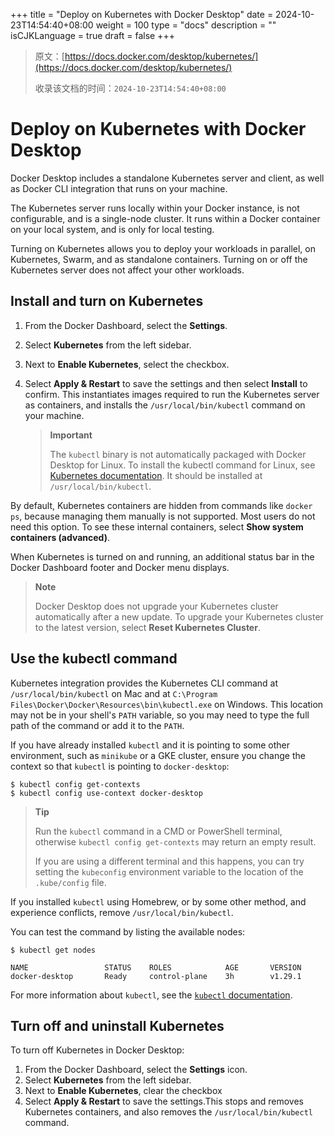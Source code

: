 +++
title = "Deploy on Kubernetes with Docker Desktop"
date = 2024-10-23T14:54:40+08:00
weight = 100
type = "docs"
description = ""
isCJKLanguage = true
draft = false
+++

> 原文：[https://docs.docker.com/desktop/kubernetes/](https://docs.docker.com/desktop/kubernetes/)
>
> 收录该文档的时间：`2024-10-23T14:54:40+08:00`

# Deploy on Kubernetes with Docker Desktop

Docker Desktop includes a standalone Kubernetes server and client, as well as Docker CLI integration that runs on your machine.

The Kubernetes server runs locally within your Docker instance, is not configurable, and is a single-node cluster. It runs within a Docker container on your local system, and is only for local testing.

Turning on Kubernetes allows you to deploy your workloads in parallel, on Kubernetes, Swarm, and as standalone containers. Turning on or off the Kubernetes server does not affect your other workloads.

## Install and turn on Kubernetes

1. From the Docker Dashboard, select the **Settings**.

2. Select **Kubernetes** from the left sidebar.

3. Next to **Enable Kubernetes**, select the checkbox.

4. Select **Apply & Restart** to save the settings and then select **Install** to confirm. This instantiates images required to run the Kubernetes server as containers, and installs the `/usr/local/bin/kubectl` command on your machine.

   > **Important**
   >
   > 
   >
   > The `kubectl` binary is not automatically packaged with Docker Desktop for Linux. To install the kubectl command for Linux, see [Kubernetes documentation](https://kubernetes.io/docs/tasks/tools/install-kubectl-linux/). It should be installed at `/usr/local/bin/kubectl`.

By default, Kubernetes containers are hidden from commands like `docker ps`, because managing them manually is not supported. Most users do not need this option. To see these internal containers, select **Show system containers (advanced)**.

When Kubernetes is turned on and running, an additional status bar in the Docker Dashboard footer and Docker menu displays.

> **Note**
>
> 
>
> Docker Desktop does not upgrade your Kubernetes cluster automatically after a new update. To upgrade your Kubernetes cluster to the latest version, select **Reset Kubernetes Cluster**.

## Use the kubectl command

Kubernetes integration provides the Kubernetes CLI command at `/usr/local/bin/kubectl` on Mac and at `C:\Program Files\Docker\Docker\Resources\bin\kubectl.exe` on Windows. This location may not be in your shell's `PATH` variable, so you may need to type the full path of the command or add it to the `PATH`.

If you have already installed `kubectl` and it is pointing to some other environment, such as `minikube` or a GKE cluster, ensure you change the context so that `kubectl` is pointing to `docker-desktop`:



```console
$ kubectl config get-contexts
$ kubectl config use-context docker-desktop
```

> **Tip**
>
> 
>
> Run the `kubectl` command in a CMD or PowerShell terminal, otherwise `kubectl config get-contexts` may return an empty result.
>
> If you are using a different terminal and this happens, you can try setting the `kubeconfig` environment variable to the location of the `.kube/config` file.

If you installed `kubectl` using Homebrew, or by some other method, and experience conflicts, remove `/usr/local/bin/kubectl`.

You can test the command by listing the available nodes:



```console
$ kubectl get nodes

NAME                 STATUS    ROLES            AGE       VERSION
docker-desktop       Ready     control-plane    3h        v1.29.1
```

For more information about `kubectl`, see the [`kubectl` documentation](https://kubernetes.io/docs/reference/kubectl/overview/).

## Turn off and uninstall Kubernetes

To turn off Kubernetes in Docker Desktop:

1. From the Docker Dashboard, select the **Settings** icon.
2. Select **Kubernetes** from the left sidebar.
3. Next to **Enable Kubernetes**, clear the checkbox
4. Select **Apply & Restart** to save the settings.This stops and removes Kubernetes containers, and also removes the `/usr/local/bin/kubectl` command.

